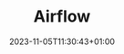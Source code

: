 ---
date: "2023-11-05T11:30:43+01:00"
title: "Airflow"
summary: "Apache Airflow - A platform to programmatically author, schedule, and monitor workflows"
images: # Create a folder called assets alongside this index.md file and place the images there. We only need the file name there. 
  - path: assets/code.png
  - path: assets/dags.png
  - path: assets/duration.png
  - path: assets/gantt.png
  - path: assets/graph.png
  - path: assets/grid.png 
categories:
  - workflow
tags:
  - "workflow"
links:
  - name: "apache/airflow"
    link: "https://github.com/apache/airflow"
author:    # the person who submitted this tool to KausalFlow
submitted_by: LM
draft: false
---